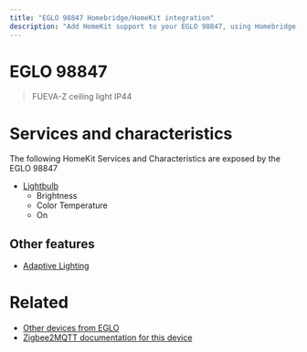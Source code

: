 ```yaml
---
title: "EGLO 98847 Homebridge/HomeKit integration"
description: "Add HomeKit support to your EGLO 98847, using Homebridge, Zigbee2MQTT and homebridge-z2m."
---
```

<!---
This file has been GENERATED using src/docgen/docgen.ts
DO NOT EDIT THIS FILE MANUALLY!
-->
# EGLO 98847
> FUEVA-Z ceiling light IP44


# Services and characteristics
The following HomeKit Services and Characteristics are exposed by
the EGLO 98847

* [Lightbulb](../../light.md)
  * Brightness
  * Color Temperature
  * On

## Other features
* [Adaptive Lighting](../../light.md)

# Related
* [Other devices from EGLO](../index.md#eglo)
* [Zigbee2MQTT documentation for this device](https://www.zigbee2mqtt.io/devices/98847.html)